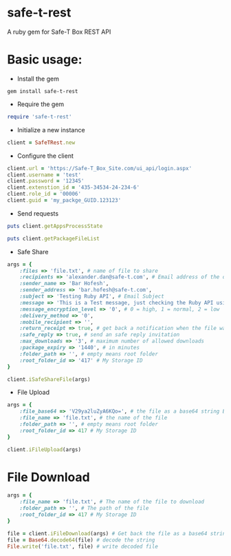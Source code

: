 # safe-t-rest
A ruby gem for Safe-T Box REST API

Basic usage:
================

* Install the gem
```
gem install safe-t-rest
```

* Require the gem
```ruby
require 'safe-t-rest'
```

* Initialize a new instance
```ruby
client = SafeTRest.new
```

* Configure the client
```ruby
client.url = 'https://Safe-T_Box_Site.com/ui_api/login.aspx'
client.username = 'test'
client.password = '12345'
client.extenstion_id = '435-34534-24-234-6'
client.role_id = '00006'
client.guid = 'my_packge_GUID.123123'
```

* Send requests
```ruby
puts client.getAppsProcessState

puts client.getPackageFileList
```

* Safe Share
```ruby
args = {
	:files => 'file.txt', # name of file to share
	:recipients => 'alexander.dan@safe-t.com', # Email address of the one you want to share with
	:sender_name => 'Bar Hofesh', 
	:sender_address => 'bar.hofesh@safe-t.com',
	:subject => 'Testing Ruby API', # Email Subject
	:message => 'This is a Test message, just checking the Ruby API using REST', # Email body message
	:message_encryption_level => '0', # 0 = high, 1 = normal, 2 = low
	:delivery_method => '0',
	:mobile_recipient => '',
	:return_receipt => true, # get back a notification when the file was downloaded
	:safe_reply => true, # send an safe reply invitation
	:max_downloads => '3', # maximum number of allowed downloads
	:package_expiry => '1440', # in minutes
	:folder_path => '', # empty means root folder
	:root_folder_id => '417' # My Storage ID
}

client.iSafeShareFile(args)
```

* File Upload
```ruby
args = {
	:file_base64 => 'V29ya2luZyA6KQo=', # the file as a base64 string Base64.encode64(File.read(file))
	:file_name => 'file.txt', # the name of the file
	:folder_path => '', # empty means root folder
	:root_folder_id => 417 # My Storage ID
}

client.iFileUpload(args)
```

# File Download
```ruby
args = {
	:file_name => 'file.txt', # The name of the file to download
	:folder_path => '', # The path of the file
	:root_folder_id => 417 # My Storage ID
}

file = client.iFileDownload(args) # Get back the file as a base64 string
file = Base64.decode64(file) # decode the string
File.write('file.txt', file) # write decoded file
```